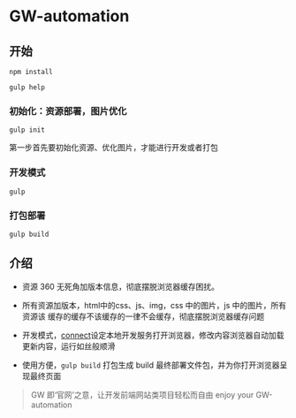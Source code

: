 # GW-automation

## 开始
```
npm install

gulp help
```

### 初始化：资源部署，图片优化
`gulp init`

第一步首先要初始化资源、优化图片，才能进行开发或者打包


### 开发模式
`gulp`

### 打包部署
`gulp build`


## 介绍

- 资源 360 无死角加版本信息，彻底摆脱浏览器缓存困扰。

- 所有资源加版本，html中的css、js、img，css 中的图片，js 中的图片，所有资源该
缓存的缓存不该缓存的一律不会缓存，彻底摆脱浏览器缓存问题

- 开发模式，[connect](https://www.npmjs.com/package/gulp-connect)设定本地开发服务打开浏览器，修改内容浏览器自动加载更新内容，运行如丝般顺滑

- 使用方便，`gulp build` 打包生成 build 最终部署文件包，并为你打开浏览器呈现最终页面

> GW 即‘官网’之意，让开发前端网站类项目轻松而自由
  enjoy your GW-automation





